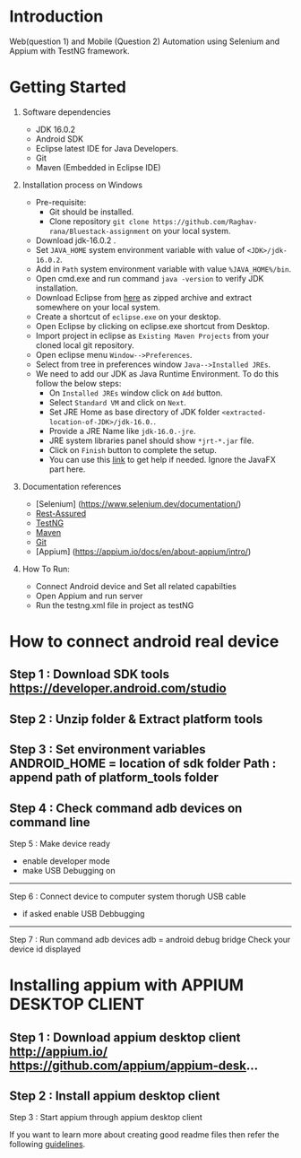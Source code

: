 # Introduction 
Web(question 1) and Mobile (Question 2) Automation using Selenium and Appium with TestNG framework. 

# Getting Started
1.	Software dependencies
	- JDK 16.0.2
	- Android SDK
	- Eclipse latest IDE for Java Developers.
	- Git
	- Maven (Embedded in Eclipse IDE)
	 

2.	Installation process on Windows
	- Pre-requisite:
		- Git should be installed.
		- Clone repository `git clone https://github.com/Raghav-rana/Bluestack-assignment` on your local system.
	- Download jdk-16.0.2 .
	- Set `JAVA_HOME` system environment variable with value of `<JDK>/jdk-16.0.2`.
	- Add in `Path` system environment variable with value `%JAVA_HOME%/bin`.
	- Open cmd.exe and run command `java -version` to verify JDK installation.
	- Download Eclipse from [here](https://www.eclipse.org/downloads/download.php?file=/technology/epp/downloads/release/2021-03/R/eclipse-java-2021-03-R-win32-x86_64.zip) as zipped archive and extract somewhere on your local system.
	- Create a shortcut of `eclipse.exe` on your desktop.
	- Open Eclipse by clicking on eclipse.exe shortcut from Desktop.
	- Import project in eclipse as `Existing Maven Projects` from your cloned local git repository.
	- Open eclipse menu `Window-->Preferences`.
	- Select from tree in preferences window `Java-->Installed JREs`.
	- We need to add our JDK as Java Runtime Environment. To do this follow the below steps:
		- On `Installed JREs` window click on `Add` button.
		- Select `Standard VM` and click on `Next`.
		- Set JRE Home as base directory of JDK folder `<extracted-location-of-JDK>/jdk-16.0.`.
		- Provide a JRE Name like `jdk-16.0.-jre`.
		- JRE system libraries panel should show `*jrt-*.jar` file.
		- Click on `Finish` button to complete the setup.
		- You can use this [link](https://blogs.itemis.com/en/after-eight-eclipse-development-with-java-and-javafx) to get help if needed. Ignore the JavaFX part here. 


3.	Documentation references
	- [Selenium] (https://www.selenium.dev/documentation/)
	- [Rest-Assured](https://rest-assured.io/)
	- [TestNG](https://testng.org/doc/documentation-main.html)
	- [Maven](https://maven.apache.org/guides/)
	- [Git](https://git-scm.com/docs)
	- [Appium] (https://appium.io/docs/en/about-appium/intro/)


4.	How To Run:
	- Connect Android device and Set all related capabilties
	- Open Appium and run server
	- Run the testng.xml file in project as testNG 
	
# How to connect android real device
Step 1 : Download SDK tools
 https://developer.android.com/studio
----------------------------------------------------------------------------------
Step 2 : Unzip folder & Extract platform tools
----------------------------------------------------------------------------------
Step 3 : Set environment variables
 ANDROID_HOME = location of sdk folder
 Path : append path of platform_tools folder
----------------------------------------------------------------------------------
Step 4 : Check command adb devices on command line
----------------------------------------------------------------------------------
Step 5 : Make device ready
 - enable developer mode
 - make USB Debugging on
----------------------------------------------------------------------------------
Step 6 : Connect device to computer system thorugh USB cable
 - if asked enable USB Debbugging
----------------------------------------------------------------------------------
Step 7 : Run command adb devices
  adb = android debug bridge
 Check your device id displayed
 
# Installing appium with APPIUM DESKTOP CLIENT
Step 1 : Download appium desktop client
   http://appium.io/
   https://github.com/appium/appium-desk...
----------------------------------------------------------------------------------

Step 2 : Install appium desktop client
----------------------------------------------------------------------------------
Step 3 : Start appium through appium desktop client
	
	


If you want to learn more about creating good readme files then refer the following [guidelines](https://docs.microsoft.com/en-us/azure/devops/repos/git/create-a-readme?view=azure-devops).